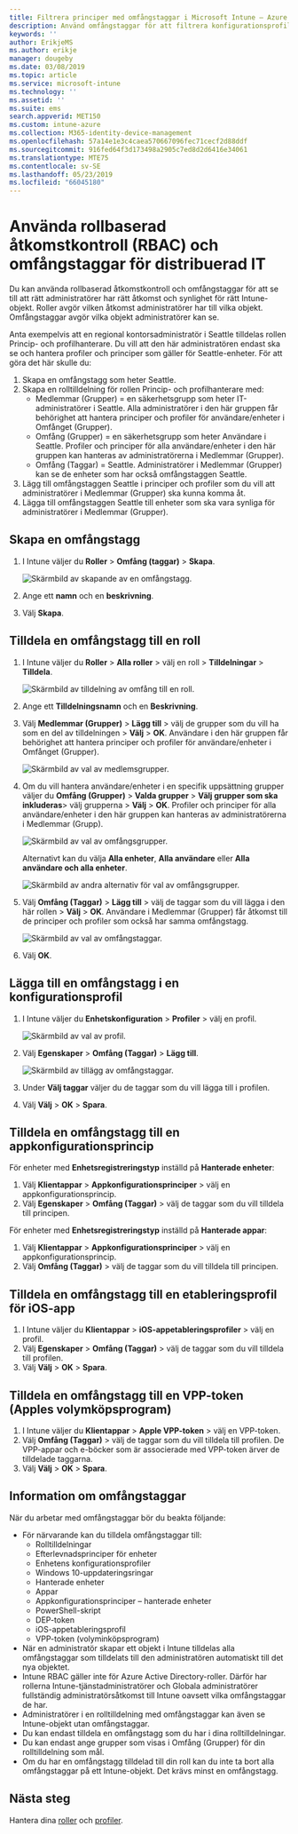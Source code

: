 ```yaml
---
title: Filtrera principer med omfångstaggar i Microsoft Intune – Azure | Microsoft Docs
description: Använd omfångstaggar för att filtrera konfigurationsprofiler för specifika roller.
keywords: ''
author: ErikjeMS
ms.author: erikje
manager: dougeby
ms.date: 03/08/2019
ms.topic: article
ms.service: microsoft-intune
ms.technology: ''
ms.assetid: ''
ms.suite: ems
search.appverid: MET150
ms.custom: intune-azure
ms.collection: M365-identity-device-management
ms.openlocfilehash: 57a14e1e3c4caea570667096fec71cecf2d88ddf
ms.sourcegitcommit: 916fed64f3d173498a2905c7ed8d2d6416e34061
ms.translationtype: MTE75
ms.contentlocale: sv-SE
ms.lasthandoff: 05/23/2019
ms.locfileid: "66045180"
---
```

# <a name="use-role-based-access-control-rbac-and-scope-tags-for-distributed-it"></a>Använda rollbaserad åtkomstkontroll (RBAC) och omfångstaggar för distribuerad IT

Du kan använda rollbaserad åtkomstkontroll och omfångstaggar för att se till att rätt administratörer har rätt åtkomst och synlighet för rätt Intune-objekt. Roller avgör vilken åtkomst administratörer har till vilka objekt. Omfångstaggar avgör vilka objekt administratörer kan se.

Anta exempelvis att en regional kontorsadministratör i Seattle tilldelas rollen Princip- och profilhanterare. Du vill att den här administratören endast ska se och hantera profiler och principer som gäller för Seattle-enheter. För att göra det här skulle du:

1. Skapa en omfångstagg som heter Seattle.
2. Skapa en rolltilldelning för rollen Princip- och profilhanterare med: 
    - Medlemmar (Grupper) = en säkerhetsgrupp som heter IT-administratörer i Seattle. Alla administratörer i den här gruppen får behörighet att hantera principer och profiler för användare/enheter i Omfånget (Grupper).
    - Omfång (Grupper) = en säkerhetsgrupp som heter Användare i Seattle. Profiler och principer för alla användare/enheter i den här gruppen kan hanteras av administratörerna i Medlemmar (Grupper). 
    - Omfång (Taggar) = Seattle. Administratörer i Medlemmar (Grupper) kan se de enheter som har också omfångstaggen Seattle.
3. Lägg till omfångstaggen Seattle i principer och profiler som du vill att administratörer i Medlemmar (Grupper) ska kunna komma åt.
4. Lägga till omfångstaggen Seattle till enheter som ska vara synliga för administratörer i Medlemmar (Grupper). 


## <a name="to-create-a-scope-tag"></a>Skapa en omfångstagg

1. I Intune väljer du **Roller** > **Omfång (taggar)**  > **Skapa**.

    ![Skärmbild av skapande av en omfångstagg.](./media/scope-tags/create-scope-tag.png)

2. Ange ett **namn** och en **beskrivning**.
3. Välj **Skapa**.

## <a name="to-assign-a-scope-tag-to-a-role"></a>Tilldela en omfångstagg till en roll

1. I Intune väljer du **Roller** > **Alla roller** > välj en roll > **Tilldelningar** > **Tilldela**.

    ![Skärmbild av tilldelning av omfång till en roll.](./media/scope-tags/assign-scope-to-role.png)

2. Ange ett **Tilldelningsnamn** och en **Beskrivning**.
3. Välj **Medlemmar (Grupper)**  > **Lägg till** > välj de grupper som du vill ha som en del av tilldelningen > **Välj** > **OK**. Användare i den här gruppen får behörighet att hantera principer och profiler för användare/enheter i Omfånget (Grupper).

    ![Skärmbild av val av medlemsgrupper.](./media/scope-tags/select-member-groups.png)

4. Om du vill hantera användare/enheter i en specifik uppsättning grupper väljer du **Omfång (Grupper)**  > **Valda grupper** > **Välj grupper som ska inkluderas**> välj grupperna > **Välj** > **OK**. Profiler och principer för alla användare/enheter i den här gruppen kan hanteras av administratörerna i Medlemmar (Grupp).

    ![Skärmbild av val av omfångsgrupper.](./media/scope-tags/select-scope-groups.png)

    Alternativt kan du välja **Alla enheter**, **Alla användare** eller **Alla användare och alla enheter**.

    ![Skärmbild av andra alternativ för val av omfångsgrupper.](./media/scope-tags/scope-group-other-options.png)
    
5. Välj **Omfång (Taggar)**  > **Lägg till** > välj de taggar som du vill lägga i den här rollen > **Välj** > **OK**. Användare i Medlemmar (Grupper) får åtkomst till de principer och profiler som också har samma omfångstagg.

    ![Skärmbild av val av omfångstaggar.](./media/scope-tags/select-scope-tags.png)

6. Välj **OK**. 

## <a name="to-add-a-scope-tag-to-a-configuration-profile"></a>Lägga till en omfångstagg i en konfigurationsprofil
1. I Intune väljer du **Enhetskonfiguration** > **Profiler** > välj en profil.

    ![Skärmbild av val av profil.](./media/scope-tags/choose-profile.png)

2. Välj **Egenskaper** > **Omfång (Taggar)**  > **Lägg till**.

    ![Skärmbild av tillägg av omfångstaggar.](./media/scope-tags/add-scope-tags.png)

3. Under **Välj taggar** väljer du de taggar som du vill lägga till i profilen.
4. Välj **Välj** > **OK** > **Spara**.

## <a name="to-assign-a-scope-tag-to-an-app-configuration-policy"></a>Tilldela en omfångstagg till en appkonfigurationsprincip
För enheter med **Enhetsregistreringstyp** inställd på **Hanterade enheter**:
1. Välj **Klientappar** > **Appkonfigurationsprinciper** > välj en appkonfigurationsprincip.
2. Välj **Egenskaper** > **Omfång (Taggar)** > välj de taggar som du vill tilldela till principen.

För enheter med **Enhetsregistreringstyp** inställd på **Hanterade appar**:
1. Välj **Klientappar** > **Appkonfigurationsprinciper** > välj en appkonfigurationsprincip.
2. Välj **Omfång (Taggar)** > välj de taggar som du vill tilldela till principen.


## <a name="to-assign-a-scope-tag-to-an-ios-app-provisioning-profile"></a>Tilldela en omfångstagg till en etableringsprofil för iOS-app
1. I Intune väljer du **Klientappar** > **iOS-appetableringsprofiler** > välj en profil.
2. Välj **Egenskaper** > **Omfång (Taggar)** > välj de taggar som du vill tilldela till profilen.
3. Välj **Välj** > **OK** > **Spara**.

## <a name="to-assign-a-scope-tag-to-an-apple-volume-purchase-program-vpp-token"></a>Tilldela en omfångstagg till en VPP-token (Apples volymköpsprogram)
1. I Intune väljer du **Klientappar** > **Apple VPP-token** > välj en VPP-token.
2. Välj **Omfång (Taggar)** > välj de taggar som du vill tilldela till profilen. De VPP-appar och e-böcker som är associerade med VPP-token ärver de tilldelade taggarna.
3. Välj **Välj** > **OK** > **Spara**.

## <a name="scope-tag-details"></a>Information om omfångstaggar
När du arbetar med omfångstaggar bör du beakta följande:

- För närvarande kan du tilldela omfångstaggar till:
    - Rolltilldelningar
    - Efterlevnadsprinciper för enheter
    - Enhetens konfigurationsprofiler
    - Windows 10-uppdateringsringar
    - Hanterade enheter
    - Appar
    - Appkonfigurationsprinciper – hanterade enheter
    - PowerShell-skript
    - DEP-token
    - iOS-appetableringsprofil
    - VPP-token (volyminköpsprogram)
- När en administratör skapar ett objekt i Intune tilldelas alla omfångstaggar som tilldelats till den administratören automatiskt till det nya objektet.
- Intune RBAC gäller inte för Azure Active Directory-roller. Därför har rollerna Intune-tjänstadministratörer och Globala administratörer fullständig administratörsåtkomst till Intune oavsett vilka omfångstaggar de har.
- Administratörer i en rolltilldelning med omfångstaggar kan även se Intune-objekt utan omfångstaggar.
- Du kan endast tilldela en omfångstagg som du har i dina rolltilldelningar.
- Du kan endast ange grupper som visas i Omfång (Grupper) för din rolltilldelning som mål.
- Om du har en omfångstagg tilldelad till din roll kan du inte ta bort alla omfångstaggar på ett Intune-objekt. Det krävs minst en omfångstagg.

## <a name="next-steps"></a>Nästa steg

Hantera dina [roller](role-based-access-control.md) och [profiler](device-profile-assign.md).
